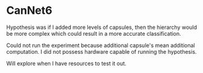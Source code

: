 # CanNet6

Hypothesis was if I added more levels of capsules, then the hierarchy would be more complex which could result in a more accurate classification.

Could not run the experiment because additional capsule's mean additional computation. I did not possess hardware capable of running the hypothesis. 

Will explore when I have resources to test it out.
